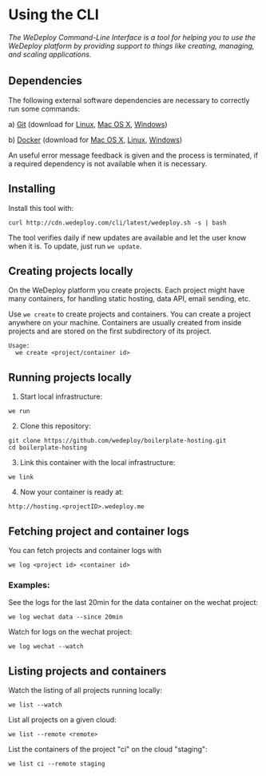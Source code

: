 # Using the CLI

###### The WeDeploy Command-Line Interface is a tool for helping you to use the WeDeploy platform by providing support to things like creating, managing, and scaling applications.

<!-- <article id="1-dependencies"> -->

## Dependencies

The following external software dependencies are necessary to correctly run some commands:

a) [Git](https://git-scm.com/) (download for [Linux](https://git-scm.com/download/linux), [Mac OS X](https://git-scm.com/download/mac), [Windows](https://git-scm.com/download/win))

b) [Docker](https://www.docker.com/) (download for [Mac OS X](https://download.docker.com/mac/stable/Docker.dmg), [Linux](https://docs.docker.com/engine/installation/linux/), [Windows](https://download.docker.com/win/stable/InstallDocker.msi))

An useful error message feedback is given and the process is terminated, if a required dependency is not available when it is necessary.

<!-- </article> -->


<!-- <article id="2-installing"> -->

## Installing

Install this tool with:

```text
curl http://cdn.wedeploy.com/cli/latest/wedeploy.sh -s | bash
```

The tool verifies daily if new updates are available and let the user know when it is. To update, just run `we update`.

<!-- </article> -->


<!-- <article id="3-creating-projects"> -->

## Creating projects locally

On the WeDeploy platform you create projects. Each project might have many containers, for handling static hosting, data API, email sending, etc.

Use `we create` to create projects and containers. You can create a project anywhere on your machine. Containers are usually created from inside projects and are stored on the first subdirectory of its project.

```text
Usage:
  we create <project/container id>
```

<!-- </article> -->

<!-- <article id="4-running-projects-locally"> -->

## Running projects locally

1. Start local infrastructure:

  ```text
we run
  ```

2. Clone this repository:

  ```text
git clone https://github.com/wedeploy/boilerplate-hosting.git
cd boilerplate-hosting
  ```

3. Link this container with the local infrastructure:

  ```text
we link
  ```

4. Now your container is ready at:

  ```text
http://hosting.<projectID>.wedeploy.me
  ```

<!-- </article> -->


<!-- <article id="5-fetching-logs"> -->

## Fetching project and container logs

You can fetch projects and container logs with

```text
we log <project id> <container id>
```

### Examples:

See the logs for the last 20min for the data container on the wechat project:

```text
we log wechat data --since 20min
```

Watch for logs on the wechat project:
```text
we log wechat --watch
```

<!-- </article> -->

<!-- <article id="6-list"> -->

## Listing projects and containers

Watch the listing of all projects running locally:
```text
we list --watch
```

List all projects on a given cloud:
```text
we list --remote <remote>
```

List the containers of the project "ci" on the cloud "staging":
```text
we list ci --remote staging
```

<!-- </article> -->

